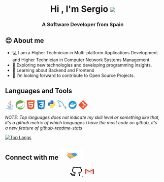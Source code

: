 <h1 align="center"><b>Hi , I'm Sergio </b><img src="https://media.giphy.com/media/hvRJCLFzcasrR4ia7z/giphy.gif" width="35"></h1>
<h3 align="center">A Software Developer from Spain</h3>
  
## **😊 About me**
- 💻 I am a Higher Technician in Multi-platform Applications Development and Higher Technician in Computer Network Systems Management
- 🤔 Exploring new technologies and developing programming insights.
- 🌱 Learning about Backend and Frontend
- 💬 I’m looking forward to contribute to Open Source Projects.


## Languages and Tools
<code><img height="30" src="https://raw.githubusercontent.com/perrebser/perrebser/main/images/java.svg"></code>
<code><img height="30" src="https://raw.githubusercontent.com/perrebser/perrebser/main/images/spring-svgrepo-com.svg"></code>
<code><img height="30" src="https://raw.githubusercontent.com/perrebser/perrebser/main/images/html.svg"></code>
<code><img height="30" src="https://raw.githubusercontent.com/perrebser/perrebser/main/images/css.svg"></code>
<code><img height="30" src="https://raw.githubusercontent.com/perrebser/perrebser/main/images/python.svg"></code>
<code><img height="30" src="https://raw.githubusercontent.com/perrebser/perrebser/main/images/sql.svg"></code>
<code><img height="30" src="https://raw.githubusercontent.com/perrebser/perrebser/main/images/docker-svgrepo-com.svg"></code>
<code><img height="30" src="https://raw.githubusercontent.com/perrebser/perrebser/main/images/git.svg"></code>



*NOTE: Top languages does not indicate my skill level or something like that, it's a github metric of which languages i have the most code on github, it's a new feature of [github-readme-stats](https://github.com/anuraghazra/github-readme-stats)*


[![Top Langs](https://github-readme-stats.vercel.app/api/top-langs/?username=perrebser&theme=radical&layout=compact)](https://github.com/anuraghazra/github-readme-stats)




<h2> Connect with me <img src="https://raw.githubusercontent.com/perrebser/perrebser/main/images/handshake.gif" height="35px"></h2>
<p align="center">
  <a href="https://github.com/perrebser" target="_blank">
    <code><img src="https://raw.githubusercontent.com/perrebser/perrebser/main/images/github.svg" height="30" width="40"/></code>
  </a>
  <a href="mailto:devperrebser@gmail.com" target="_blank">
    <code><img src="https://raw.githubusercontent.com/perrebser/perrebser/main/images/gmail.svg"  height="30" width="40"/></code>
  </a>
</p>
